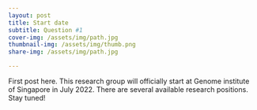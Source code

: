 ```yaml
---
layout: post
title: Start date
subtitle: Question #1
cover-img: /assets/img/path.jpg
thumbnail-img: /assets/img/thumb.png
share-img: /assets/img/path.jpg

---
```


First post here. This research group will officially start at Genome institute of Singapore in July 2022. There are several available research positions. Stay tuned!
